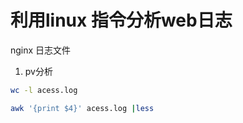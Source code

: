# 利用linux 指令分析web日志

nginx 日志文件


1. pv分析

  ```bash
  wc -l acess.log

  awk '{print $4}' acess.log |less
  ```
